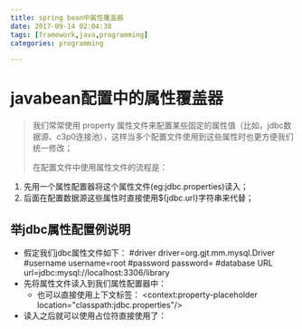```yaml
---
title: spring bean中属性覆盖器
date: 2017-09-14 02:04:38
tags: [framework,java,programming]
categories: programming

---
```


# javabean配置中的属性覆盖器

> 我们常常使用 property 属性文件来配置某些固定的属性值（比如，jdbc数据源、c3p0连接池），这样当多个配置文件使用到这些属性时也更方便我们统一修改；
>
> 在配置文件中使用属性文件的流程是：
1. 先用一个属性配置器将这个属性文件(eg:jdbc.properties)读入；
2. 后面在配置数据源这些属性时直接使用${jdbc.url}字符串来代替；

<!--more-->

## 举jdbc属性配置例说明

- 假定我们jdbc属性文件如下：
		#driver
		driver=org.gjt.mm.mysql.Driver
		#username
		username=root
		#password
		password=
		#database URL
		url=jdbc\:mysql\://localhost\:3306/library
- 先将属性文件读入到我们属性配置器中：
		<bean id="PropertyConfigurer" class="org.springframework.beans.factory.config.Property-PlaceholderConfigurer">
			<property name="location" value="classpath:jcbc.properties"/>
		</bean>
	- 也可以直接使用上下文标签：
			<context:property-placeholder location="classpath:jdbc.properties"/>
- 读入之后就可以使用占位符直接使用了：
		<!-- 配置数据源 -->
		<bean id="dataSource" class="com.mchange.v2.c3p0.ComboPooledDataSource" destroy-method="close">
			<property name="driverClass" value="${driver}"></property>
			<property name="jdbcUrl" value="${url}"></property>
			<property name="user" value="${user}"></property>
			<property name="password" value="${password}"></property>
		</bean>

